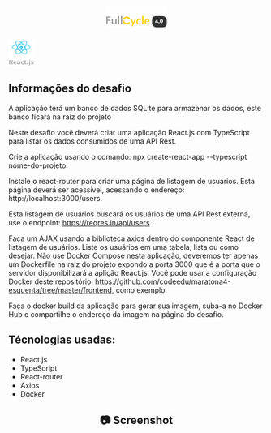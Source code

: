 <h1 align="center">
    <img width="120" height="40" src="https://github.com/trainningjava/Maratona-Full-Cycle-4.0/blob/master/public/assets/images/grupo_4378.png">
</h1>

<img src="https://github.com/trainningjava/Maratona-Full-Cycle-4.0/blob/master/public/assets/images/react.png" alt="Nest.js" width="50" height="50">

## Informações do desafio


A aplicação terá um banco de dados SQLite para armazenar os dados, este banco ficará na raiz do projeto 

Neste desafio você deverá criar uma aplicação React.js com TypeScript para listar os dados consumidos 
de uma API Rest.

Crie a aplicação usando o comando: npx create-react-app --typescript nome-do-projeto.

Instale o react-router para criar uma página de listagem de usuários. Esta página deverá ser acessível, 
acessando o endereço: http://localhost:3000/users.

Esta listagem de usuários buscará os usuários de uma API Rest externa, use o endpoint: 
https://reqres.in/api/users.

Faça um AJAX usando a biblioteca axios dentro do componente React de listagem de usuários. Liste 
os usuários em uma tabela, lista ou como desejar. Não use Docker Compose nesta aplicação, deveremos 
ter apenas um Dockerfile na raiz do projeto expondo a porta 3000 que é a porta que o servidor 
disponibilizará a aplição React.js. Você pode usar a configuração Docker deste repositório:
https://github.com/codeedu/maratona4-esquenta/tree/master/frontend, como exemplo.

Faça o docker build da aplicação para gerar sua imagem, suba-a no Docker Hub e compartilhe 
o endereço da imagem na página do desafio.


## Técnologias usadas:

* React.js
* TypeScript
* React-router
* Axios
* Docker

<h2 align="center"> 📷 Screenshot </h2>

<p align="center">
<img width="600" src="">
</p>

